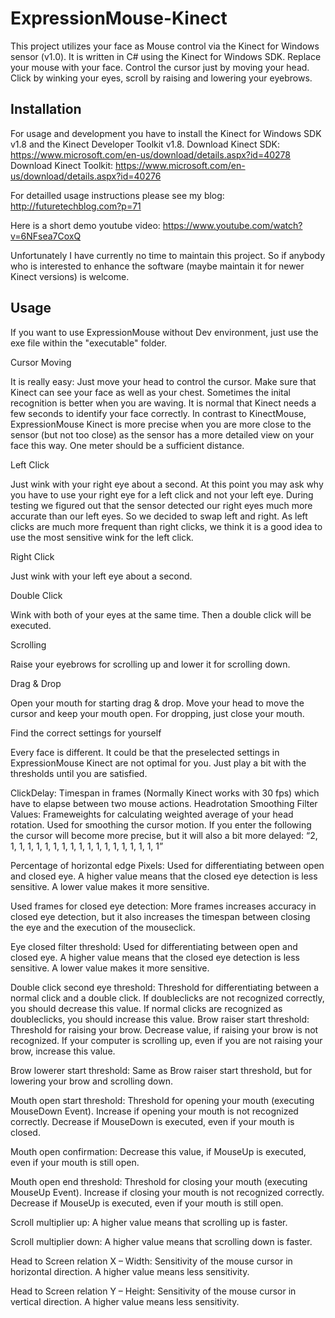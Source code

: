 # ExpressionMouse-Kinect
This project utilizes your face as Mouse control via the Kinect for Windows sensor (v1.0). It is written in C# using the Kinect for Windows SDK. Replace your mouse with your face. Control the cursor just by moving your head. Click by winking your eyes, scroll by raising and lowering your eyebrows.

## Installation ##

For usage and development you have to install the Kinect for Windows SDK v1.8 and the Kinect Developer Toolkit v1.8.
Download Kinect SDK: https://www.microsoft.com/en-us/download/details.aspx?id=40278
Download Kinect Toolkit: https://www.microsoft.com/en-us/download/details.aspx?id=40276

For detailled usage instructions please see my blog:
http://futuretechblog.com?p=71

Here is a short demo youtube video:
https://www.youtube.com/watch?v=6NFsea7CoxQ

Unfortunately I have currently no time to maintain this project. So if anybody who is interested to enhance the software (maybe maintain it for newer Kinect versions) is welcome.

## Usage ##

If you want to use ExpressionMouse without Dev environment, just use the exe file within the "executable" folder.


Cursor Moving

It is really easy: Just move your head to control the cursor. Make sure that Kinect can see your face as well as your chest. Sometimes the inital recognition is better when you are waving. It is normal that Kinect needs a few seconds to identify your face correctly. In contrast to KinectMouse, ExpressionMouse Kinect is more precise when you are more close to the sensor (but not too close) as the sensor has a more detailed view on your face this way. One meter should be a sufficient distance.

Left Click

Just wink with your right eye about a second. At this point you may ask why you have to use your right eye for a left click and not your left eye. During testing we figured out that the sensor detected our right eyes much more accurate than our left eyes. So we decided to swap left and right. As left clicks are much more frequent than right clicks, we think it is a good idea to use the most sensitive wink for the left click.

Right Click

Just wink with your left eye about a second.

Double Click

Wink with both of your eyes at the same time. Then a double click will be executed.

Scrolling

Raise your eyebrows for scrolling up and lower it for scrolling down.

Drag & Drop

Open your mouth for starting drag & drop. Move your head to move the cursor and keep your mouth open. For dropping, just close your mouth.

Find the correct settings for yourself

Every face is different. It could be that the preselected settings in ExpressionMouse Kinect are not optimal for you. Just play a bit with the thresholds until you are satisfied.

ClickDelay: Timespan in frames (Normally Kinect works with 30 fps) which have to elapse between two mouse actions.
Headrotation Smoothing Filter Values: Frameweights for calculating weighted average of your head rotation. Used for smoothing the cursor motion. If you enter the following the cursor will become more precise, but it will also a bit more delayed: “2, 1, 1, 1, 1, 1, 1, 1, 1, 1, 1, 1, 1, 1, 1, 1, 1, 1, 1”

Percentage of horizontal edge Pixels: Used for differentiating between open and closed eye. A higher value means that the closed eye detection is less sensitive. A lower value makes it more sensitive.

Used frames for closed eye detection: More frames increases accuracy in closed eye detection, but it also increases the timespan between closing the eye and the execution of the mouseclick.

Eye closed filter threshold: Used for differentiating between open and closed eye. A higher value means that the closed eye detection is less sensitive. A lower value makes it more sensitive.

Double click second eye threshold: Threshold for differentiating between a normal click and a double click. If doubleclicks are not recognized correctly, you should decrease this value.  If normal clicks are recognized as doubleclicks, you should increase this value.
Brow raiser start threshold:  Threshold for raising your brow. Decrease value, if raising your brow is not recognized. If your computer is scrolling up, even if you are not raising your brow, increase this value.

Brow lowerer start threshold: Same as Brow raiser start threshold, but for lowering your brow and scrolling down.

Mouth open start threshold: Threshold for opening your mouth (executing MouseDown Event). Increase if opening your mouth is not recognized correctly. Decrease if MouseDown is executed, even if your mouth is closed.

Mouth open confirmation: Decrease this value, if MouseUp is executed, even if your mouth is still open.

Mouth open end threshold: Threshold for closing your mouth (executing MouseUp Event). Increase if closing your mouth is not recognized correctly. Decrease if MouseUp is executed, even if your mouth is still open.

Scroll multiplier up: A higher value means that scrolling up is faster.

Scroll multiplier down: A higher value means that scrolling down is faster.

Head to Screen relation X – Width: Sensitivity of the mouse cursor in horizontal direction. A higher value means less sensitivity.

Head to Screen relation Y – Height: Sensitivity of the mouse cursor in vertical direction. A higher value means less sensitivity.
